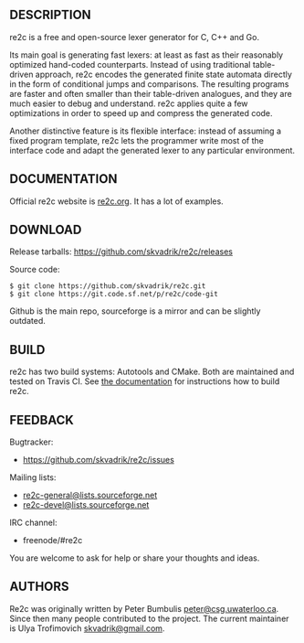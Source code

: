 DESCRIPTION
-----------

re2c is a free and open-source lexer generator for C, C++ and Go.

Its main goal is generating fast lexers: at least as fast as their reasonably
optimized hand-coded counterparts. Instead of using traditional table-driven
approach, re2c encodes the generated finite state automata directly in the form
of conditional jumps and comparisons. The resulting programs are faster and
often smaller than their table-driven analogues, and they are much easier to
debug and understand. re2c applies quite a few optimizations in order to speed
up and compress the generated code.

Another distinctive feature is its flexible interface: instead of assuming a
fixed program template, re2c lets the programmer write most of the interface
code and adapt the generated lexer to any particular environment.


DOCUMENTATION
-------------

Official re2c website is [re2c.org](http://re2c.org). It has a lot of examples.


DOWNLOAD
--------

Release tarballs: https://github.com/skvadrik/re2c/releases

Source code:

```
$ git clone https://github.com/skvadrik/re2c.git
$ git clone https://git.code.sf.net/p/re2c/code-git
```

Github is the main repo, sourceforge is a mirror and can be slightly outdated.


BUILD
-----

re2c has two build systems: Autotools and CMake. Both are maintained and tested
on Travis CI. See [the documentation](http://re2c.org/install/install.html) for
instructions how to build re2c.


FEEDBACK
--------

Bugtracker:

- https://github.com/skvadrik/re2c/issues

Mailing lists:

- re2c-general@lists.sourceforge.net
- re2c-devel@lists.sourceforge.net

IRC channel:

- freenode/#re2c

You are welcome to ask for help or share your thoughts and ideas.


AUTHORS
-------
Re2c was originally written by Peter Bumbulis <peter@csg.uwaterloo.ca>.
Since then many people contributed to the project. The current maintainer is
Ulya Trofimovich <skvadrik@gmail.com>.
